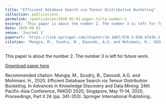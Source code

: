 ```yaml
---
title: "Efficient Database Search via Tensor Distribution Bucketing"
collection: publications
permalink: /publication/2020-03-01-paper-title-number-2
excerpt: 'This paper is about the number 2. The number 3 is left for future work.'
date: 2020-06-01
venue: 'Journal 1'
paperurl: 'https://link.springer.com/chapter/10.1007/978-3-030-47436-2_26'
citation: 'Mongia, M., Soudry, B., Davoodi, A.G. and Mohimani, H., 2020. Efficient Database Search via Tensor Distribution Bucketing. In Advances in Knowledge Discovery and Data Mining: 24th Pacific-Asia Conference, PAKDD 2020, Singapore, May 11–14, 2020, Proceedings, Part II 24 (pp. 341-353). Springer International Publishing.'
---
```

This paper is about the number 2. The number 3 is left for future work.

[Download paper here]([http://academicpages.github.io/files/paper2.pdf](https://link.springer.com/chapter/10.1007/978-3-030-47436-2_26))

Recommended citation: Mongia, M., Soudry, B., Davoodi, A.G. and Mohimani, H., 2020. Efficient Database Search via Tensor Distribution Bucketing. In Advances in Knowledge Discovery and Data Mining: 24th Pacific-Asia Conference, PAKDD 2020, Singapore, May 11–14, 2020, Proceedings, Part II 24 (pp. 341-353). Springer International Publishing..
